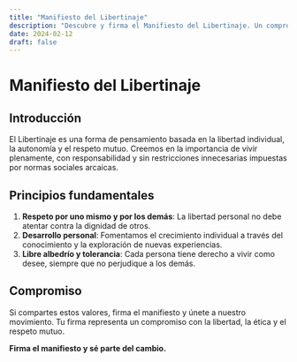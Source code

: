 ```yaml
---
title: "Manifiesto del Libertinaje"
description: "Descubre y firma el Manifiesto del Libertinaje. Un compromiso con la libertad y la ética."
date: 2024-02-12
draft: false
---
```


# Manifiesto del Libertinaje

## Introducción
El Libertinaje es una forma de pensamiento basada en la libertad individual, la autonomía y el respeto mutuo. Creemos en la importancia de vivir plenamente, con responsabilidad y sin restricciones innecesarias impuestas por normas sociales arcaicas.

## Principios fundamentales
1. **Respeto por uno mismo y por los demás**: La libertad personal no debe atentar contra la dignidad de otros.
2. **Desarrollo personal**: Fomentamos el crecimiento individual a través del conocimiento y la exploración de nuevas experiencias.
3. **Libre albedrío y tolerancia**: Cada persona tiene derecho a vivir como desee, siempre que no perjudique a los demás.

## Compromiso
Si compartes estos valores, firma el manifiesto y únete a nuestro movimiento. Tu firma representa un compromiso con la libertad, la ética y el respeto mutuo.

**Firma el manifiesto y sé parte del cambio.**
